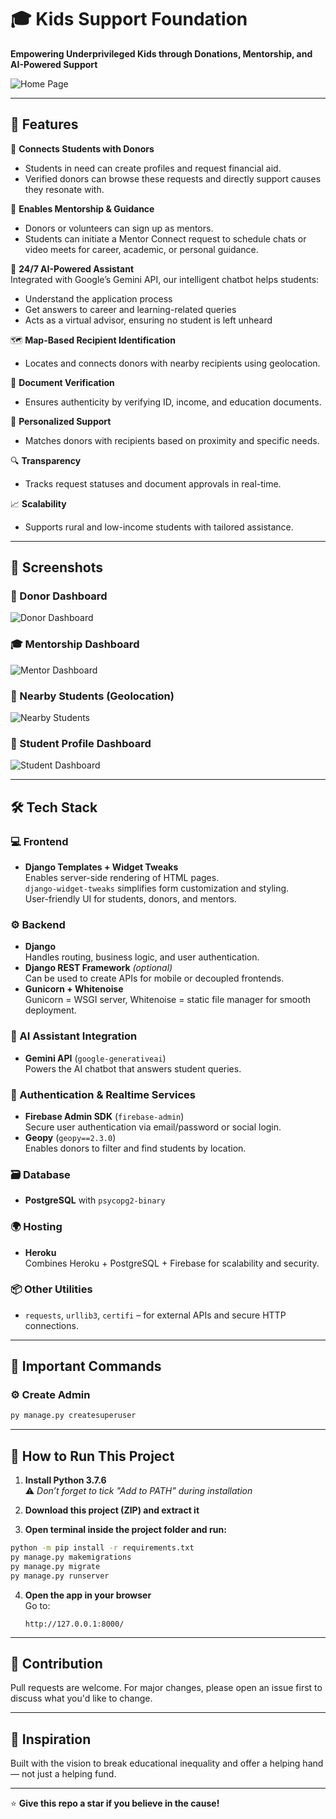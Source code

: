 
# 🎓 Kids Support Foundation

**Empowering Underprivileged Kids through Donations, Mentorship, and AI-Powered Support**

![Home Page](image.png)

---

## 🌟 Features

🔗 **Connects Students with Donors**  
- Students in need can create profiles and request financial aid.  
- Verified donors can browse these requests and directly support causes they resonate with.

👥 **Enables Mentorship & Guidance**  
- Donors or volunteers can sign up as mentors.  
- Students can initiate a Mentor Connect request to schedule chats or video meets for career, academic, or personal guidance.

🤖 **24/7 AI-Powered Assistant**  
Integrated with Google’s Gemini API, our intelligent chatbot helps students:  
- Understand the application process  
- Get answers to career and learning-related queries  
- Acts as a virtual advisor, ensuring no student is left unheard  

🗺️ **Map-Based Recipient Identification**  
- Locates and connects donors with nearby recipients using geolocation.

📄 **Document Verification**  
- Ensures authenticity by verifying ID, income, and education documents.

🎯 **Personalized Support**  
- Matches donors with recipients based on proximity and specific needs.

🔍 **Transparency**  
- Tracks request statuses and document approvals in real-time.

📈 **Scalability**  
- Supports rural and low-income students with tailored assistance.

---

## 📸 Screenshots

### 🧾 Donor Dashboard  
![Donor Dashboard](Screenshot%20(122).png)

### 🎓 Mentorship Dashboard  
![Mentor Dashboard](Screenshot%20(128).png)

### 📍 Nearby Students (Geolocation)  
![Nearby Students](Screenshot%20(136).png)

### 🧒 Student Profile Dashboard  
![Student Dashboard](Screenshot%20(129).png)

---

## 🛠️ Tech Stack

### 💻 Frontend

- **Django Templates + Widget Tweaks**  
  Enables server-side rendering of HTML pages.  
  `django-widget-tweaks` simplifies form customization and styling.  
  User-friendly UI for students, donors, and mentors.

### ⚙️ Backend

- **Django**  
  Handles routing, business logic, and user authentication.  
- **Django REST Framework** *(optional)*  
  Can be used to create APIs for mobile or decoupled frontends.  
- **Gunicorn + Whitenoise**  
  Gunicorn = WSGI server, Whitenoise = static file manager for smooth deployment.

### 🧠 AI Assistant Integration

- **Gemini API** (`google-generativeai`)  
  Powers the AI chatbot that answers student queries.

### 🔐 Authentication & Realtime Services

- **Firebase Admin SDK** (`firebase-admin`)  
  Secure user authentication via email/password or social login.  
- **Geopy** (`geopy==2.3.0`)  
  Enables donors to filter and find students by location.

### 🗃️ Database

- **PostgreSQL** with `psycopg2-binary`

### 🌍 Hosting

- **Heroku**  
  Combines Heroku + PostgreSQL + Firebase for scalability and security.

### 📦 Other Utilities

- `requests`, `urllib3`, `certifi` – for external APIs and secure HTTP connections.

---

## 🚀 Important Commands

### ⚙️ Create Admin

```bash
py manage.py createsuperuser
```

---

## 🧪 How to Run This Project

1. **Install Python 3.7.6**  
   ⚠️ *Don’t forget to tick "Add to PATH" during installation*

2. **Download this project (ZIP) and extract it**

3. **Open terminal inside the project folder and run:**

```bash
python -m pip install -r requirements.txt
py manage.py makemigrations
py manage.py migrate
py manage.py runserver
```

4. **Open the app in your browser**  
   Go to:  
   ```
   http://127.0.0.1:8000/
   ```

---

## 🤝 Contribution

Pull requests are welcome. For major changes, please open an issue first to discuss what you'd like to change.

---

## 🧠 Inspiration

Built with the vision to break educational inequality and offer a helping hand — not just a helping fund.

---

⭐ **Give this repo a star if you believe in the cause!**

